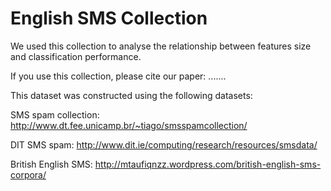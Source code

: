# English SMS Collection
We used this collection to analyse the relationship between features size and classification performance.

If you use this collection, please cite our paper:
.......

This dataset was constructed using the following datasets:

SMS spam collection: http://www.dt.fee.unicamp.br/~tiago/smsspamcollection/

DIT SMS spam: http://www.dit.ie/computing/research/resources/smsdata/

British English SMS: http://mtaufiqnzz.wordpress.com/british-english-sms-corpora/
